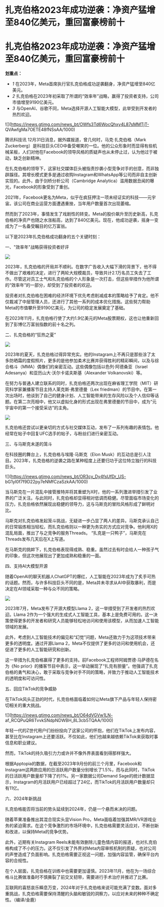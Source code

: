 # 扎克伯格2023年成功逆袭：净资产猛增至840亿美元，重回富豪榜前十

# 扎克伯格2023年成功逆袭：净资产猛增至840亿美元，重回富豪榜前十

**划重点：**

  * _1_ 在2023年，Meta首席执行官扎克伯格成功逆袭翻身，净资产猛增至840亿美元。
  * _2_ 扎克伯格在2023年初采取了所谓的“效率年”战略，赢得了投资者支持，公司市值增至9190亿美元。
  * _3_ 与OpenAI、谷歌不同，Meta选择开源人工智能大模型，此举受到开发者的热烈欢迎。

![](https://inews.gtimg.com/news_bt/OWfs3Td6WocQhxy4L87sMMTjT-
QVAwfgMa7OETE48fNSsAA/1000)

腾讯科技讯 12月31日消息，据外媒报道，曾几何时，马克·扎克伯格（Mark
Zuckerberg）是科技巨头CEO中备受嘲笑的一位。他的公众形象时而显得有些机械呆板，人们对他在Facebook的领导风格的质疑声也从未停止过，认为他过于被动，缺乏创新精神。

在扎克伯格的领导下，这家社交媒体巨头被指责抄袭小型竞争对手的创意，而非独辟蹊径。其增长模式更多是通过收购Instagram和WhatsApp等公司而非自主创新实现的。此外，由于剑桥分析公司（Cambridge
Analytica）滥用数据丑闻的曝光，Facebook的形象受到了重创。

2021年，Facebook更名为Meta，似乎在疯狂押注一项未经证实的科技——元宇宙。该公司在商业运营方面遭遇重挫，当年用户数量首次出现萎缩。

然而到了2023年，事情发生了戏剧性的转变。Meta的股价飙升至历史新高，扎克伯格的净资产也随之水涨船高，达到了840亿美元。现在，他成功逆袭，摇身一变成为了一名备受瞩目的亿万富翁。

以下是2023年扎克伯格成功翻身的五个关键时刻：

一、"效率年"战略获得投资者好评

![](https://inews.gtimg.com/news_bt/O9JDdjKw6vw4MzjidYXtIjjWKOgWCGL3kyTB6nCWqsP2kAA/1000)

2023年，扎克伯格的开局并不顺利。在数字广告收入大幅下滑的背景下，他不得不做出了艰难的决定，进行了两轮大规模裁员，导致共计2.1万名员工失去了工作。尽管这对员工士气和扎克伯格的个人形象是一次打击，但这些举措作为他所谓的“效率年”的一部分，却受到了投资者的欢迎。

投资者对扎克伯格在困难的经济环境下优先考虑削减成本的策略给予了肯定。他不仅裁减了中层管理人员，还进行了其他一系列的成本优化措施。这些努力帮助Meta的市值攀升至9190亿美元，为公司的稳定发展奠定了基础。

在2023年11月，扎克伯格行使了大约1.9亿美元的Meta股票期权，这也让他重新回到了彭博亿万富翁指数的前十名之列。

二、扎克伯格的“狂热之夏”

![](https://inews.gtimg.com/news_bt/OH1G01_kqlcVxKhm3eM3y8ijMLMGpR7DvoM2G2xwOuBAoAA/1000)

2023年的夏天，扎克伯格过得异常充实。他的Instagram上不再只是那些涂了太多防晒霜的度假照片，更多的是他参加柔术比赛并获得胜利的精彩瞬间，以及与综合格斗（MMA）偶像们的亲密互动。这些偶像包括以色列·阿德桑亚（Israel
Adesanya）和亚历山大·沃尔卡诺夫斯基（Alexander Volkanovski）等。

在努力与普通人建立联系的同时，扎克伯格还两次出现在麻省理工学院（MIT）研究科学家兼播客节目主持人莱克斯·弗里德曼（Lex
friedman）的节目中。在第一次出场时，他谈到了自己的健身计划、人工智能带来的生存风险以及个人信仰等话题。在第二次亮相中，他又以虚拟化身的形式出现在弗里德曼的节目中，成为“元宇宙中的第一个接受采访”的主角。

![](https://inews.gtimg.com/news_bt/OmWAVVD2XXsIIvWjaCoupXNXSA_TPWYtvbBdNjU9-FeRIAA/1000)

扎克伯格还尝试以更亲切的方式与社交媒体互动，发布了一系列有趣的表情包。他经常在帖子中回复UFC选手的帖子，与粉丝们进行亲密互动。

三、与马斯克未遂的笼斗

在科技圈的舞台上，扎克伯格与埃隆·马斯克（Elon
Musk）的互动总是引人注目。2023年，扎克伯格的逆袭之路在某种程度上还要归功于这位特立独行的科技巨头。

![](https://inews.gtimg.com/news_bt/OR3cy_Dy4fsUfDr_US-
bG1yl0f7f9D22py7eNMfCzaSzkAA/1000)

当马斯克在一片混乱中接管推特并将其重塑为X时，他的一系列激进举措引发了业界的广泛关注。与此同时，扎克伯格却显得相对低调而稳健。尽管面临市场变化的压力，扎克伯格依然展现出稳健的领导力，这与马斯克的冒险风格形成了鲜明对比。

马斯克对扎克伯格发起笼斗挑战，无疑进一步凸显了两人的差异。马斯克承认自己的日常锻炼相当轻松，而扎克伯格则以一种更为务实的方式应对竞争。他利用X的混乱局面，推出了与之竞争的服务Threads。
“扎克是一只鸭子”，马斯克在Threads发布几天后在X上写道。

在马斯克的挑衅下，扎克伯格表现得成熟、稳重。虽然过去有时会给人一种孩子气的印象，但这次他展现出了更加成熟和稳重的一面。

四、支持AI大模型开源

随着OpenAI的聊天机器人ChatGPT的爆红，人工智能在2023年成为了炙手可热的话题。然而，与许多科技巨头不同的是，Meta并未寻求从AI中获取暴利，而是决定在AI领域采取一种与众不同的策略。

![](https://inews.gtimg.com/news_bt/OIZ1OHhotZH7pBcKc2b-oRoD9x075Wz3Y3H1lr3-yHwmgAA/1000)

2023年7月，Meta发布了开源大模型Llama 2，这一举措受到了开发者的热烈欢迎。Llama
2作为一个强大的生成式人工智能工具，基本上是免费可用的。这一决策使得更多的开发者和研究人员能够轻松地访问和使用该模型，从而加速人工智能领域的发展。

此外，考虑到人工智能技术的偏见和“幻觉”问题，Meta还致力于为这项技术带来更多的透明度。通过开源Llama
2，Meta不仅提供了更多的访问和使用机会，还促进了更多的人工智能研究和创新。

这一举措为扎克伯格赢得了更多的支持。前Facebook工程师阿姆贾德·马萨德在名为《No
prior》的播客节目中表示，这一举动展现了“扎克有胆量”。他强调了扎克伯格的勇气和决心，敢于采取与竞争对手不同的策略，并致力于推动人工智能技术的透明度和可访问性。

五、回应TikTok的竞争威胁

在TikTok风头正劲的时代，扎克伯格面临着如何让Meta旗下产品与年轻人保持密切相关的重大挑战。

![](https://inews.gtimg.com/news_bt/O64dVGVw1LN-
af_RCQPuQR6TvvkSNdpNDWBH_8L3cb5TQAA/1000)

年轻一代的Z世代用户们纷纷投向了这家公司的怀抱，他们在TikTok上发布内容，甚至比在Instagram上还要活跃。不仅如此，他们也越来越依赖TikTok来获取时事信息和职业建议。

然而，TikTok的持久吸引力力或许并不像外界表面看到得那样强大。

根据Apptopia的数据，在截至2023年9月份的前三个月里，Facebook和Instagram这两款应用的日活跃用户数量分别增长了1.5%，而与此同时，TikTok的日活跃用户数量却下降了约1%。另一家数据公司Demand
Sage的统计数据显示，Instagram的月活跃用户已经超过了24亿，而TikTok的月活跃用户数量却只有11亿。

六、2024年新挑战

扎克伯格能否将当前的势头延续到2024年，仍是一个悬而未决的问题。

随着苹果准备推出其混合现实头显Vision
Pro，Meta面临着加强其MR/VR游戏业务的紧迫需求。在这个竞争激烈的市场环境中，扎克伯格需要灵活应对，不断创新和改进，以保持Meta的竞争优势。

此外，近期有关Instagram
Reels未能有效删除儿童色情内容的报道，也对扎克伯格构成了不小的压力。这不仅引发了外界对Meta内容审核机制的质疑，也对公司的声誉造成了负面影响。扎克伯格需要正视这一问题，加强内容监管，确保平台内容的合规性。

在个人层面，扎克伯格在训练中也需要更加谨慎。2023年11月，他在为一场综合格斗比赛做准备时不慎撕裂了前交叉韧带，需要进行手术治疗并推迟了比赛。

互联网的喜怒哀乐瞬息万变，2024年对于扎克伯格来说可能充满了变数。面对多重挑战，扎克伯格需要保持清醒的头脑和敏锐的洞察力，以应对未来的种种不确定性。（编译/金鹿）


